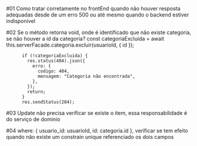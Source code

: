 #01
Como tratar corretamente no frontEnd quando não houver resposta adequadas
desde de um erro 500 ou até mesmo quando o backend estiver indisponível

#02
Se o método retorna void, onde é identificado que não existe categoria,
se não houver a id da categoria?
const categoriaExcluida = await this.serverFacade.categoria.excluir(usuarioId, { id });

          if (!categoriaExcluida) {
            res.status(404).json({
              erro: {
                codigo: 404,
                mensagem: "Categoria não encontrada",
              },
            });
            return;
          }
          res.sendStatus(204);

#03
Update não precisa verificar se existe o item, essa responsabilidade
é do serviço de dominio

#04
where: { usuario_id: usuarioId, id: categoria.id }, verificar se tem efeito
quando não existe um constrain unique referenciado os dois campos
